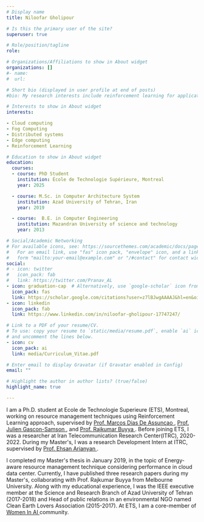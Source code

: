 ```yaml
---
# Display name
title: Niloofar Gholipour

# Is this the primary user of the site?
superuser: true

# Role/position/tagline
role: 

# Organizations/Affiliations to show in About widget
organizations: []
#- name:
#  url:

# Short bio (displayed in user profile at end of posts)
#bio: My research interests include reinforcement learning for applications in Autonomous Driving and Robotic manipulation

# Interests to show in About widget
interests:

- Cloud computing
- Fog Computing
- Distributed systems
- Edge computing
- Reinforcement Learning

# Education to show in About widget
education:
  courses:
  - course: PhD Student
    institution: École de Technologie Supérieure, Montreal
    year: 2025

  - course: M.Sc. in Computer Architecture System
    institution: Azad University of Tehran, Iran
    year: 2019

  - course:  B.E. in Computer Engineering
    institution: Mazandran University of science and technology
    year: 2013

# Social/Academic Networking
# For available icons, see: https://sourcethemes.com/academic/docs/page-builder/#icons
#   For an email link, use "fas" icon pack, "envelope" icon, and a link in the
#   form "mailto:your-email@example.com" or "/#contact" for contact widget.
social:
# - icon: twitter
#   icon_pack: fab
#   link: https://twitter.com/Pranav_AL
- icon: graduation-cap  # Alternatively, use `google-scholar` icon from `ai` icon pack
  icon_pack: fas
  link: https://scholar.google.com/citations?user=z7lBJwgAAAAJ&hl=en&oi=ao
- icon: linkedin
  icon_pack: fab
  link: https://www.linkedin.com/in/niloofar-gholipour-17747247/

# Link to a PDF of your resume/CV.
# To use: copy your resume to `static/media/resume.pdf`, enable `ai` icons in `params.toml`,
# and uncomment the lines below.
- icon: cv
  icon_pack: ai
  link: media/Curriculum_Vitae.pdf

# Enter email to display Gravatar (if Gravatar enabled in Config)
email: ""

# Highlight the author in author lists? (true/false)
highlight_name: true

---
```


I am a Ph.D. student at Ecole de Technologie Superieure (ETS), Montreal, working on resource management techniques using Reinforcement Learning approach, supervised by <a href="https://www.marcosassuncao.com/"> Prof. Marcos Dias De Assuncao </a>, <a href="http://www.juliengs.ca/"> Prof. Julien Gascon-Samson </a>, and <a href="http://www.buyya.com/"> Prof. Rajkumar Buyya </a>. Before joining ETS, I was a researcher at Iran Telecommunication Research Center(ITRC), 2020-2022. During my Master's, I was a research Development Intern at ITRC, supervised by <a href="https://ir.linkedin.com/in/ehsan-arianyan-7a9b3349"> Prof. Ehsan Arianyan </a>. 

I completed my Master's thesis in January 2019, in the topic of Energy-aware resource management technique considering performance in cloud data center. Currently, I have published three research papers during my Master's, collaborating with Prof. Rajkumar Buyya from Melbourne University. Along with my educational experience, I was the IEEE executive member at the Science and Research Branch of Azad University of Tehran (2017-2018) and  Head of public relations in an environmental NGO named Clean Earth Lovers Association (2015-2017). At ETS, I am a core-member of <a href="https://www.womeninairobotics.de/"> Women In AI </a> community.

